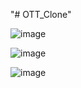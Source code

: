 "# OTT_Clone" 

![image](https://user-images.githubusercontent.com/74042644/206734452-f982f9de-9010-4539-81c6-e40d5f864682.png)

![image](https://user-images.githubusercontent.com/74042644/206734527-e576a030-502c-41ef-ae2e-bd94226dada4.png)

![image](https://user-images.githubusercontent.com/74042644/206734564-18d35ed1-d3b4-4177-bb43-b34ac0470a2c.png)
